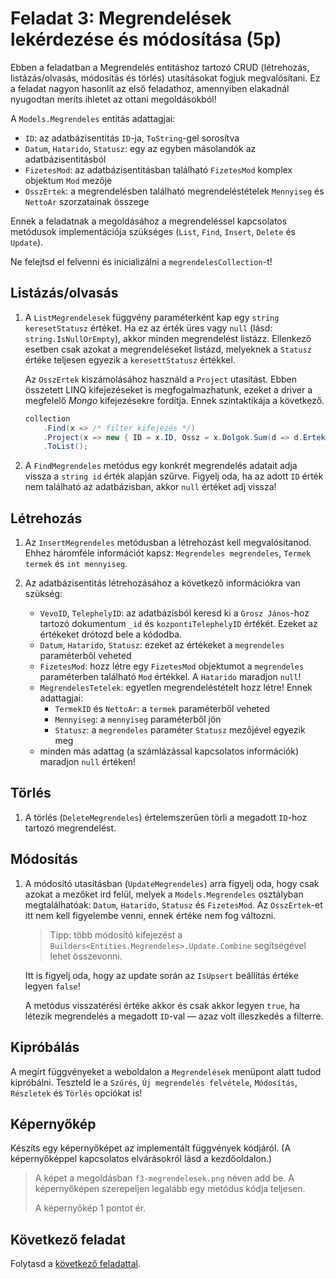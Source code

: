 # Feladat 3: Megrendelések lekérdezése és módosítása (5p)

Ebben a feladatban a Megrendelés entitáshoz tartozó CRUD (létrehozás, listázás/olvasás, módosítás és törlés) utasításokat fogjuk megvalósítani. Ez a feladat nagyon hasonlít az első feladathoz, amennyiben elakadnál nyugodtan meríts ihletet az ottani megoldásokból!

A `Models.Megrendeles` entitás adattagjai:
* `ID`: az adatbázisentitás `ID`-ja, `ToString`-gel sorosítva
* `Datum`, `Hatarido`, `Statusz`: egy az egyben másolandók az adatbázisentitásból
* `FizetesMod`: az adatbázisentitásban található `FizetesMod` komplex objektum `Mod` mezője
* `OsszErtek`: a megrendelésben található megrendeléstételek `Mennyiseg` és `NettoAr` szorzatainak összege

Ennek a feladatnak a megoldásához a megrendeléssel kapcsolatos metódusok implementációja szükséges (`List`, `Find`, `Insert`, `Delete` és `Update`).

Ne felejtsd el felvenni és inicializálni a `megrendelesCollection`-t!

## Listázás/olvasás

1. A `ListMegrendelesek` függvény paraméterként kap egy `string keresetStatusz` értéket. Ha ez az érték üres vagy `null` (lásd: `string.IsNullOrEmpty`), akkor minden megrendelést listázz. Ellenkező esetben csak azokat a megrendeléseket listázd, melyeknek a `Statusz` értéke teljesen egyezik a `keresettStatusz` értékkel.

   Az `OsszErtek` kiszámolásához használd a `Project` utasítást. Ebben összetett LINQ kifejezéseket is megfogalmazhatunk, ezeket a driver a megfelelő _Mongo_ kifejezésekre fordítja. Ennek szintaktikája a következő.

   ```csharp
   collection
       .Find(x => /* filter kifejezés */)
       .Project(x => new { ID = x.ID, Ossz = x.Dolgok.Sum(d => d.Ertek), /* ... */ })
       .ToList();
   ```

1. A `FindMegrendeles` metódus egy konkrét megrendelés adatait adja vissza a `string id` érték alapján szűrve. Figyelj oda, ha az adott `ID` érték nem található az adatbázisban, akkor `null` értéket adj vissza!

## Létrehozás

1. Az `InsertMegrendeles` metódusban a létrehozást kell megvalósítanod. Ehhez háromféle információt kapsz: `Megrendeles megrendeles`, `Termek termek` és `int mennyiseg`.

1. Az adatbázisentitás létrehozásához a következő információkra van szükség:
   * `VevoID`, `TelephelyID`: az adatbázisból keresd ki a `Grosz János`-hoz tartozó dokumentum `_id` és `kozpontiTelephelyID` értékét. Ezeket az értékeket drótozd bele a kódodba.
   * `Datum`, `Hatarido`, `Statusz`: ezeket az értékeket a `megrendeles` paraméterből veheted
   * `FizetesMod`: hozz létre egy `FizetesMod` objektumot a `megrendeles` paraméterben található `Mod` értékkel. A `Hatarido` maradjon `null`!
   * `MegrendelesTetelek`: egyetlen megrendeléstételt hozz létre! Ennek adattagjai:
     * `TermekID` és `NettoAr`: a `termek` paraméterből veheted
     * `Mennyiseg`: a `mennyiseg` paraméterből jön
     * `Statusz`: a `megrendeles` paraméter `Statusz` mezőjével egyezik meg
   * minden más adattag (a számlázással kapcsolatos információk) maradjon `null` értéken!

## Törlés

1. A törlés (`DeleteMegrendeles`) értelemszerűen törli a megadott `ID`-hoz tartozó megrendelést.

## Módosítás

1. A módosító utasításban (`UpdateMegrendeles`) arra figyelj oda, hogy csak azokat a mezőket írd felül, melyek a `Models.Megrendeles` osztályban megtalálhatóak: `Datum`, `Hatarido`, `Statusz` és `FizetesMod`. Az `OsszErtek`-et itt nem kell figyelembe venni, ennek értéke nem fog változni.

   > Tipp: több módosító kifejezést a `Builders<Entities.Megrendeles>.Update.Combine` segítségével lehet összevonni.

   Itt is figyelj oda, hogy az update során az `IsUpsert` beállítás értéke legyen `false`!

   A metódus visszatérési értéke akkor és csak akkor legyen `true`, ha létezik megrendelés a megadott `ID`-val — azaz volt illeszkedés a filterre.

## Kipróbálás

A megírt függvényeket a weboldalon a `Megrendelések` menüpont alatt tudod kipróbálni. Teszteld le a `Szűrés`, `Új megrendelés felvétele`, `Módosítás`, `Részletek` és `Törlés` opciókat is!

## Képernyőkép

Készíts egy képernyőképet az implementált függvények kódjáról. (A képernyőképpel kapcsolatos elvárásokról lásd a kezdőoldalon.)

   > A képet a megoldásban `f3-megrendelesek.png` néven add be. A képernyőképen szerepeljen legalább egy metódus kódja teljesen.
   >
   > A képernyőkép 1 pontot ér.

## Következő feladat

Folytasd a [következő feladattal](Feladat-4.md).